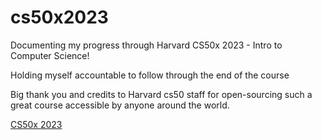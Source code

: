 # cs50x2023
Documenting my progress through Harvard CS50x 2023 - Intro to Computer Science!

Holding myself accountable to follow through the end of the course

Big thank you and credits to Harvard cs50 staff for open-sourcing such a great course accessible by anyone around the world. 

<a href="https://www.edx.org/learn/computer-programming/harvard-university-introduction-computer-science-harvardx-cs50x?index=product&queryID=322d3a411ef940df3e0898a703187ccd&position=1&linked_from=autocomplete&c=autocomplete" target="_blank">CS50x 2023</a>
